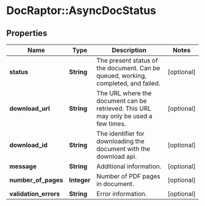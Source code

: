 # DocRaptor::AsyncDocStatus

## Properties
Name | Type | Description | Notes
------------ | ------------- | ------------- | -------------
**status** | **String** | The present status of the document. Can be queued, working, completed, and failed. | [optional] 
**download_url** | **String** | The URL where the document can be retrieved. This URL may only be used a few times. | [optional] 
**download_id** | **String** | The identifier for downloading the document with the download api. | [optional] 
**message** | **String** | Additional information. | [optional] 
**number_of_pages** | **Integer** | Number of PDF pages in document. | [optional] 
**validation_errors** | **String** | Error information. | [optional] 


